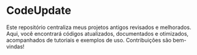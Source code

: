 # CodeUpdate
Este repositório centraliza meus projetos antigos revisados e melhorados. Aqui, você encontrará códigos atualizados, documentados e otimizados, acompanhados de tutoriais e exemplos de uso. Contribuições são bem-vindas!
